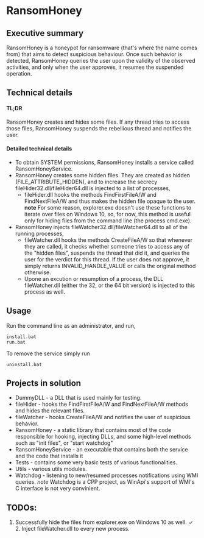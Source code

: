 # RansomHoney

## Executive summary
RansomHoney is a honeypot for ransomware (that's where the name comes from) that aims to detect suspicious behaviour. Once such behavior is detected, RansomHoney queries the user upon the validity of the observed activities, and only when the user approves, it resumes the suspended operation.

## Technical details
#### TL;DR
RansomHoney creates and hides some files. If any thread tries to access those files, RansomHoney suspends the rebellious thread and notifies the user.

#### Detailed technical details
* To obtain SYSTEM permissions, RansomHoney installs a service called RansomHoneyService.
* RansomHoney creates some hidden files. They are created as hidden (FILE_ATTRIBUTE_HIDDEN), and to increase the secrecy fileHider32.dll/fileHider64.dll is injected to a list of processes,
  * fileHider.dll hooks the methods FindFirstFileA/W and FindNextFileA/W and thus makes the hidden file opaque to the user. 
  **note** For some reason, explorer.exe doesn't use these functions to iterate over files on Windows 10, so, for now, this method is useful only for hiding files from the command line (the process cmd.exe).
* RansomHoney injects fileWatcher32.dll/fileWatcher64.dll to all of the running processes,
   * fileWatcher.dll hooks the methods CreateFileA/W so that whenever they are called, it checks whether someone tries to access any of the "hidden files", suspends the thread that did it, and queries the user for the verdict for this thread. If the user does not approve, it simply returns INVALID_HANDLE_VALUE or calls the original method otherwise.
   * Upone an excution or resumption of a process, the DLL fileWatcher.dll (either the 32, or the 64 bit version) is injected to this process as well.

## Usage
Run the command line as an administrator, and run,
```
install.bat
run.bat
```
To remove the service simply run
```
uninstall.bat
```

## Projects in solution
* DummyDLL - a DLL that is used mainly for testing.
* fileHider - hooks the FindFirstFileA/W and FindNextFileA/W methods and hides the relevant files.
* fileWatcher - hooks CreateFileA/W and notifies the user of suspicious behavior.
* RansomHoney - a static library that contains most of the code responsible for hooking, injecting DLLs, and some high-level methods such as "init files", or "start watchdog"
* RansomHoneyService - an executable that contains both the service and the code that installs it
* Tests - contains some very basic tests of various functionalities.
* Utils - various utils modules.
* Watchdog - listening to new/resumed processes notifications using WMI queries.
 *note* Watchdog is a CPP project, as WinApi's support of WMI's C interface is not very convinient.

## TODOs:
   1. Successfully hide the files from explorer.exe on Windows 10 as well.
✓  2. Inject fileWatcher.dll to every new process.
